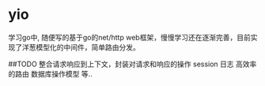 # yio

学习go中, 随便写的基于go的net/http web框架，慢慢学习还在逐渐完善，目前实现了洋葱模型化的中间件，简单路由分发。

##TODO
整合请求响应到上下文，封装对请求和响应的操作
session
日志
高效率的路由
数据库操作模型
等..

